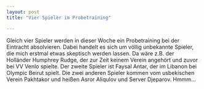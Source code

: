 ```yaml
---
layout: post
title: "Vier Spieler im Probetraining"

---
```


Gleich vier Spieler werden in dieser Woche ein Probetraining bei der Eintracht absolvieren. Dabei handelt es sich um völlig unbekannte Spieler, die mich erstmal etwas skeptisch werden lassen. Da wäre z.B. der Holländer Humphrey Rudge, der zur Zeit keinem Verein angehört und zuvor bei VV Venlo spielte. Der zweite Spieler ist Faysal Antar, der im Libanon bei Olympic Beirut spielt. Die zwei anderen Spieler kommen vom usbekischen Verein Pakhtakor und heißen Asror Aliqulov und Server Djeparov. Hmmm...


